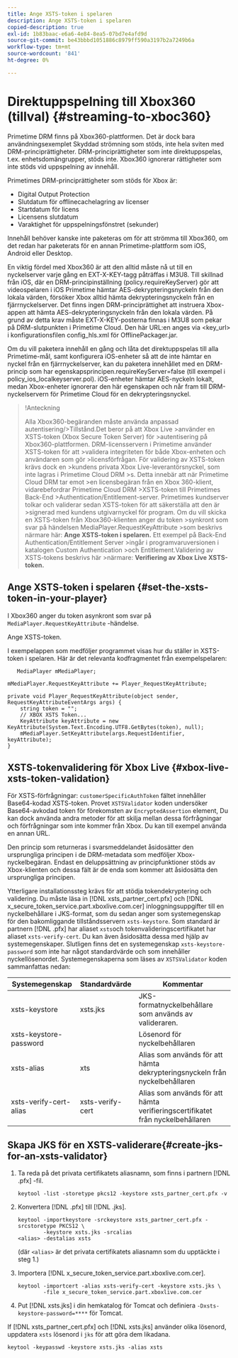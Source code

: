 ```yaml
---
title: Ange XSTS-token i spelaren
description: Ange XSTS-token i spelaren
copied-description: true
exl-id: 1b83baac-e6a6-4e84-8ea5-07bd7e4afd9d
source-git-commit: be43bbbd1051886c8979ff590a3197b2a7249b6a
workflow-type: tm+mt
source-wordcount: '841'
ht-degree: 0%

---
```


# Direktuppspelning till Xbox360 (tillval) {#streaming-to-xboc360}

Primetime DRM finns på Xbox360-plattformen. Det är dock bara användningsexemplet Skyddad strömning som stöds, inte hela sviten med DRM-principrättigheter. DRM-principrättigheter som inte direktuppspelas, t.ex. enhetsdomängrupper, stöds inte. Xbox360 ignorerar rättigheter som inte stöds vid uppspelning av innehåll.

Primetimes DRM-principrättigheter som stöds för Xbox är:
* Digital Output Protection
* Slutdatum för offlinecachelagring av licenser
* Startdatum för licens
* Licensens slutdatum
* Varaktighet för uppspelningsfönstret (sekunder)

Innehåll behöver kanske inte paketeras om för att strömma till Xbox360, om det redan har paketerats för en annan Primetime-plattform som iOS, Android eller Desktop.

En viktig fördel med Xbox360 är att den alltid måste nå ut till en nyckelserver varje gång en EXT-X-KEY-tagg påträffas i M3U8. Till skillnad från iOS, där en DRM-principinställning (policy.requireKeyServer) gör att videospelaren i iOS Primetime hämtar AES-dekrypteringsnyckeln från den lokala värden, försöker Xbox alltid hämta dekrypteringsnyckeln från en fjärrnyckelserver. Det finns ingen DRM-principrättighet att instruera Xbox-appen att hämta AES-dekrypteringsnyckeln från den lokala värden. På grund av detta krav måste EXT-X-KEY-posterna finnas i M3U8 som pekar på DRM-slutpunkten i Primetime Cloud. Den här URL:en anges via &lt;key_url> i konfigurationsfilen config_hls.xml för OfflinePackager.jar.

Om du vill paketera innehåll en gång och låta det direktuppspelas till alla Primetime-mål, samt konfigurera iOS-enheter så att de inte hämtar en nyckel från en fjärrnyckelserver, kan du paketera innehållet med en DRM-princip som har egenskapsprincipen.requireKeyServer=false (till exempel i policy_ios_localkeyserver.pol). iOS-enheter hämtar AES-nyckeln lokalt, medan Xbox-enheter ignorerar den här egenskapen och når fram till DRM-nyckelservern för Primetime Cloud för en dekrypteringsnyckel.

>!Anteckning
>
>Alla Xbox360-begäranden måste använda anpassad autentisering/>Tillstånd.Det beror på att Xbox Live >använder en XSTS-token (Xbox Secure Token Server) för >autentisering på Xbox360-plattformen.
>DRM-licensservern i Primetime använder XSTS-token för att >validera integriteten för både Xbox-enheten och användaren som gör >licensförfrågan. För validering av XSTS-token krävs dock en >kundens privata Xbox Live-leverantörsnyckel, som inte lagras i Primetime Cloud DRM >s. Detta innebär att när Primetime Cloud DRM tar emot >en licensbegäran från en Xbox 360-klient, vidarebefordrar Primetime Cloud DRM >XSTS-token till Primetimes Back-End >Authentication/Entitlement-server. Primetimes kundserver
>tolkar och validerar sedan XSTS-token för att säkerställa att den är >signerad med kundens utgivarnyckel för program.
>Om du vill skicka en XSTS-token från Xbox360-klienten anger du token >synkront som svar på händelsen MediaPlayer.RequestKeyAttribute >som beskrivs närmare här: **Ange XSTS-token i spelaren.** Ett exempel på Back-End Authentication/Entitlement Server >ingår i programvaruversionen i katalogen Custom Authentication >och Entitlement.Validering av XSTS-tokens beskrivs här >närmare: **Verifiering av Xbox Live XSTS-token.**


## Ange XSTS-token i spelaren {#set-the-xsts-token-in-your-player}

I Xbox360 anger du token asynkront som svar på `MediaPlayer.RequestKeyAttribute` -händelse.

Ange XSTS-token.

I exempelappen som medföljer programmet visas hur du ställer in XSTS-token i spelaren. Här är det relevanta kodfragmentet från exempelspelaren:

```
   MediaPlayer mMediaPlayer;  
 
mMediaPlayer.RequestKeyAttribute += Player_RequestKeyAttribute;  
 
private void Player_RequestKeyAttribute(object sender, RequestKeyAttributeEventArgs args) {  
    string token = "";  
    // XBOX XSTS Token...  
    KeyAttribute keyAttribute = new KeyAttribute(System.Text.Encoding.UTF8.GetBytes(token), null);  
    mMediaPlayer.SetKeyAttribute(args.RequestIdentifier, keyAttribute);  
} 
```

## XSTS-tokenvalidering för Xbox Live {#xbox-live-xsts-token-validation}

För XSTS-förfrågningar: `customerSpecificAuthToken` fältet innehåller Base64-kodad XSTS-token. Provet `XSTSValidator` koden undersöker Base64-avkodad token för förekomsten av `EncryptedAssertion` element, Du kan dock använda andra metoder för att skilja mellan dessa förfrågningar och förfrågningar som inte kommer från Xbox. Du kan till exempel använda en annan URL.

Den princip som returneras i svarsmeddelandet åsidosätter den ursprungliga principen i de DRM-metadata som medföljer Xbox-nyckelbegäran. Endast en deluppsättning av principfunktioner stöds av Xbox-klienten och dessa fält är de enda som kommer att åsidosätta den ursprungliga principen.

Ytterligare installationssteg krävs för att stödja tokendekryptering och validering. Du måste läsa in [!DNL xsts_partner_cert.pfx] och [!DNL x_secure_token_service.part.xboxlive.com.cer] inloggningsuppgifter till en nyckelbehållare i JKS-format, som du sedan anger som systemegenskap för den bakomliggande tillståndsservern `xsts-keystore`. Som standard är partnern [!DNL .pfx] har aliaset `xsts`och tokenvalideringscertifikatet har aliaset `xsts-verify-cert`. Du kan även åsidosätta dessa med hjälp av systemegenskaper. Slutligen finns det en systemegenskap `xsts-keystore-password` som inte har något standardvärde och som innehåller nyckellösenordet. Systemegenskaperna som läses av `XSTSValidator` koden sammanfattas nedan:

| Systemegenskap | Standardvärde | Kommentar |
|---|---|---|
| xsts-keystore | xsts.jks | JKS-formatnyckelbehållare som används av valideraren. |
| xsts-keystore-password |  | Lösenord för nyckelbehållaren |
| xsts-alias | xts | Alias som används för att hämta dekrypteringsnyckeln från nyckelbehållaren |
| xsts-verify-cert-alias | xsts-verify-cert | Alias som används för att hämta verifieringscertifikatet från nyckelbehållaren |

## Skapa JKS för en XSTS-validerare{#create-jks-for-an-xsts-validator}

1. Ta reda på det privata certifikatets aliasnamn, som finns i partnern [!DNL .pfx] -fil.

   ```
   keytool -list -storetype pkcs12 -keystore xsts_partner_cert.pfx -v 
   ```

1. Konvertera [!DNL .pfx] till [!DNL .jks].

   ```
   keytool -importkeystore -srckeystore xsts_partner_cert.pfx -srcstoretype PKCS12 \  
           -keystore xsts.jks -srcalias  
   <alias> -destalias xsts
   ```

   (där `<alias>` är det privata certifikatets aliasnamn som du upptäckte i steg 1.)
1. Importera [!DNL x_secure_token_service.part.xboxlive.com.cer].

   ```
   keytool -importcert -alias xsts-verify-cert -keystore xsts.jks \  
           -file x_secure_token_service.part.xboxlive.com.cer 
   ```

1. Put [!DNL xsts.jks] i din hemkatalog för Tomcat och definiera `-Dxsts-keystore-password=****` för Tomcat.

If [!DNL xsts_partner_cert.pfx] och [!DNL xsts.jks] använder olika lösenord, uppdatera `xsts` lösenord i `jks` för att göra dem likadana.

```
keytool -keypasswd -keystore xsts.jks -alias xsts 
```
